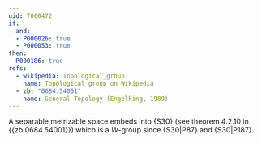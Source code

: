 ```yaml
---
uid: T000472
if:
  and:
  - P000026: true
  - P000053: true
then:
  P000186: true 
refs:
  - wikipedia: Topological_group
    name: Topological group on Wikipedia
  - zb: "0684.54001"
    name: General Topology (Engelking, 1989)
---
```


A separable metrizable space embeds into {S30} (see theorem 4.2.10 in {{zb:0684.54001}}) which is a $W$-group since {S30|P87} and {S30|P187}.
